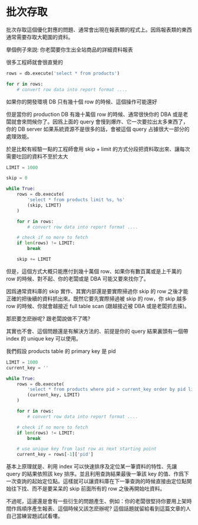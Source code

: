 # 批次存取

批次存取這個優化對應的問題、通常會出現在報表類的程式上。因爲報表類的東西通常需要存取大範圍的資料。

擧個例子來説: 你老闆要你生出全站商品的詳細資料報表

很多工程師就會很直覺的

```python
rows = db.execute('select * from products')

for r in rows:
	# convert row data into report format ....
```

如果你的開發環境 DB 只有幾十個 row 的時候、這個操作可能還好

但是當你的 production DB 有幾十萬個 row 的時候、通常很快你的 DBA 或是老闆就會來問候你了。因爲上面的 query 會慢到爆炸、它一次要拉出太多東西了，你的 DB server 如果系統資源不是很多的話，會被這個 query 占據很大一部分的處理效能。

於是比較有經驗一點的工程師會用 skip + limit 的方式分段把資料取出來、讓每次需要吐回的資料不至於太大

```python
LIMIT = 1000

skip = 0

while True:
	rows = db.execute(
		'select * from products limit %s, %s'
		(skip, LIMIT)
	)

	for r in rows:
        # convert row data into report format ....

	# check if no more to fetch
    if len(rows) != LIMIT:
		break

	skip += LIMIT
```

但是，這個方式大概只能應付到幾十萬個 row、如果你有數百萬或是上千萬的 row 的時候、對不起、你的老闆或是 DBA 可能又要來找你了。

因爲通常資料庫的 skip 實作、其實内部還是要實際掃過你 skip 的 row 之後才能正確的把後續的資料抓出來。既然它要先實際掃過被 skip 的 row，你 skip 越多 row 的時候、你就會越接近 full table scan (跟越接近被 DBA 或是老闆抓去揍)。

那麽要怎麽辦呢? 跟老闆說做不了嗎?

其實也不會、這個問題還是有解決方法的、前提是你的 query 結果裏頭有一個帶 index 的 unique key 可以使用。

我們假設 products table 的 primary key 是 pid

```python
LIMIT = 1000
current_key = ''

while True:
	rows = db.execute(
		'select * from products where pid > current_key order by pid limit %s'
		(current_key, LIMIT)
	)

	for r in rows:
        # convert row data into report format ....

	# check if no more to fetch
    if len(rows) != LIMIT:
		break

	# use unique key from last row as next starting point
	current_key = rows[-1]['pid']
```

基本上原理就是、利用 index 可以快速排序及定位某一筆資料的特性、先讓 query 的結果依照該 key 排序。並且利用查詢結果最後一筆該 key 的值、作爲下一次查詢的起始定位點。這樣就可以讓資料庫在下一筆查詢的時候直接由定位點開始往下找、而不是要呆呆的 skip 前面所有的 row 之後再開始吐資料。

不過呢，這邊還是會有一些衍生的問題產生、例如：你的老闆很堅持你要用上架時間作爲順序產生報表、這個時候又該怎麽辦呢? 這個話題就留給看到這篇文章的人自己當練習題試試看嘍。
